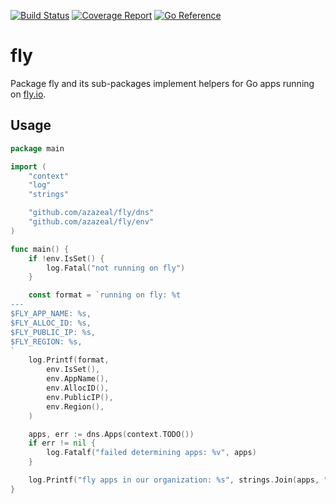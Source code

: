 [![Build Status](https://github.com/azazeal/fly/actions/workflows/build.yml/badge.svg)](https://github.com/azazeal/fly/actions/workflows/build.yml)
[![Coverage Report](https://coveralls.io/repos/github/azazeal/fly/badge.svg?branch=master)](https://coveralls.io/github/azazeal/fly?branch=master)
[![Go Reference](https://pkg.go.dev/badge/github.com/azazeal/fly.svg)](https://pkg.go.dev/github.com/azazeal/fly)

# fly

Package fly and its sub-packages implement helpers for Go apps running on
[fly.io](https://fly.io).

## Usage

```go
package main

import (
	"context"
	"log"
	"strings"

	"github.com/azazeal/fly/dns"
	"github.com/azazeal/fly/env"
)

func main() {
	if !env.IsSet() {
		log.Fatal("not running on fly")
	}

	const format = `running on fly: %t
---
$FLY_APP_NAME: %s,
$FLY_ALLOC_ID: %s,
$FLY_PUBLIC_IP: %s,
$FLY_REGION: %s,
`
	log.Printf(format,
		env.IsSet(),
		env.AppName(),
		env.AllocID(),
		env.PublicIP(),
		env.Region(),
	)

	apps, err := dns.Apps(context.TODO())
	if err != nil {
		log.Fatalf("failed determining apps: %v", apps)
	}

	log.Printf("fly apps in our organization: %s", strings.Join(apps, ", "))
}
```
